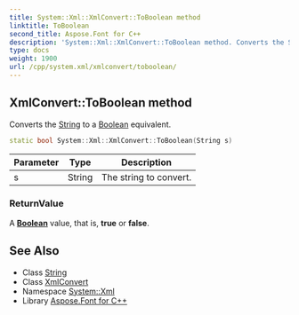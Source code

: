 ```yaml
---
title: System::Xml::XmlConvert::ToBoolean method
linktitle: ToBoolean
second_title: Aspose.Font for C++
description: 'System::Xml::XmlConvert::ToBoolean method. Converts the String to a Boolean equivalent in C++.'
type: docs
weight: 1900
url: /cpp/system.xml/xmlconvert/toboolean/
---
```

## XmlConvert::ToBoolean method


Converts the [String](../../../system/string/) to a [Boolean](../../../system/boolean/) equivalent.

```cpp
static bool System::Xml::XmlConvert::ToBoolean(String s)
```


| Parameter | Type | Description |
| --- | --- | --- |
| s | String | The string to convert. |

### ReturnValue

A **[Boolean](../../../system/boolean/)** value, that is, **true** or **false**.

## See Also

* Class [String](../../../system/string/)
* Class [XmlConvert](../)
* Namespace [System::Xml](../../)
* Library [Aspose.Font for C++](../../../)
